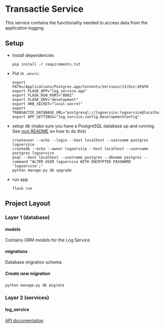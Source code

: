 # Transactie Service

This service contains the functionality needed to access data from the application logging
 
## Setup

- Install dependencies
    ```shell
    pip install -r requirements.txt
    ```

- Put in `.envrc`:
    ```shell
    export PATH=/Applications/Postgres.app/Contents/Versions/13/bin:$PATH
    export FLASK_APP="log_service.app"
    export FLASK_RUN_PORT="8002"
    export FLASK_ENV="development"
    export HHB_SECRET="local-secret"
    export TRANSACTIE_DATABASE_URL="postgresql://logservice:logservice@localhost/logservice"
    export APP_SETTINGS="log_service.config.DevelopmentConfig"
    ```

- setup db (make sure you have a PostgreSQL database up and running. See [root README](../../README.md) on how to do this)
    ```shell
    createuser --echo --login --host localhost --username postgres logservice
    createdb --echo --owner logservice --host localhost --username postgres logservice
    psql --host localhost --username postgres --dbname postgres --command "ALTER USER logservice WITH ENCRYPTED PASSWORD 'logservice';"
    python manage.py db upgrade
    ```

- run app
    ```shell script
    flask run
    ```


## Project Layout

### Layer 1 (database)

#### models
Contains ORM models for the Log Service

#### migrations
Database migration schema

##### Create new migration
```shell script
python manage.py db migrate
```


### Layer 2 (services)

#### log_service
[API documentation](docs/openapi.yaml)
